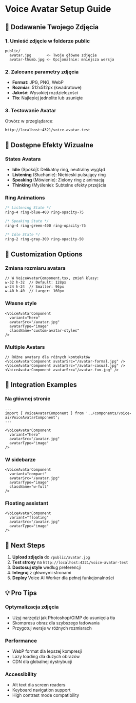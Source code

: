 # Voice Avatar Setup Guide

## 📸 Dodawanie Twojego Zdjęcia

### 1. Umieść zdjęcie w folderze public
```
public/
  avatar.jpg       <- Twoje główne zdjęcie
  avatar-thumb.jpg <- Opcjonalnie: mniejsza wersja
```

### 2. Zalecane parametry zdjęcia
- **Format**: JPG, PNG, WebP
- **Rozmiar**: 512x512px (kwadratowe)
- **Jakość**: Wysokiej rozdzielczości
- **Tło**: Najlepiej jednolite lub usunięte

### 3. Testowanie Avatar
Otwórz w przeglądarce:
```
http://localhost:4321/voice-avatar-test
```

## 🎨 Dostępne Efekty Wizualne

### States Avatara
- **Idle** (Spokój): Delikatny ring, neutralny wygląd
- **Listening** (Słuchanie): Niebieski pulsujący ring
- **Speaking** (Mówienie): Zielony ring z animacją
- **Thinking** (Myślenie): Subtelne efekty przejścia

### Ring Animations
```css
/* Listening State */
ring-4 ring-blue-400 ring-opacity-75

/* Speaking State */  
ring-4 ring-green-400 ring-opacity-75

/* Idle State */
ring-2 ring-gray-300 ring-opacity-50
```

## 🔧 Customization Options

### Zmiana rozmiaru avatara
```tsx
// W VoiceAvatarComponent.tsx, zmień klasy:
w-32 h-32  // Default: 128px
w-24 h-24  // Smaller: 96px  
w-40 h-40  // Larger: 160px
```

### Własne style
```tsx
<VoiceAvatarComponent 
  variant="hero"
  avatarSrc="/avatar.jpg"
  avatarType="image"
  className="custom-avatar-styles"
/>
```

### Multiple Avatars
```tsx
// Różne avatary dla różnych kontekstów
<VoiceAvatarComponent avatarSrc="/avatar-formal.jpg" />
<VoiceAvatarComponent avatarSrc="/avatar-casual.jpg" />
<VoiceAvatarComponent avatarSrc="/avatar-fun.jpg" />
```

## 🎯 Integration Examples

### Na głównej stronie
```astro
---
import { VoiceAvatarComponent } from '../components/voice-ai/VoiceAvatarComponent';
---

<VoiceAvatarComponent 
  variant="hero"
  avatarSrc="/avatar.jpg"
  avatarType="image"
/>
```

### W sidebarze
```astro
<VoiceAvatarComponent 
  variant="compact"
  avatarSrc="/avatar.jpg"
  avatarType="image"
  className="w-full"
/>
```

### Floating assistant
```astro
<VoiceAvatarComponent 
  variant="floating"
  avatarSrc="/avatar.jpg"
  avatarType="image"
/>
```

## 🚀 Next Steps

1. **Upload zdjęcia** do `/public/avatar.jpg`
2. **Test strony** na `http://localhost:4321/voice-avatar-test`
3. **Dostosuj style** według preferencji
4. **Integruj** z głównymi stronami
5. **Deploy** Voice AI Worker dla pełnej funkcjonalności

## 💡 Pro Tips

### Optymalizacja zdjęcia
- Użyj narzędzi jak Photoshop/GIMP do usunięcia tła
- Skompresu obraz dla szybszego ładowania
- Przygotuj wersje w różnych rozmiarach

### Performance
- WebP format dla lepszej kompresji
- Lazy loading dla dużych obrazów
- CDN dla globalnej dystrybucji

### Accessibility
- Alt text dla screen readers
- Keyboard navigation support
- High contrast mode compatibility
